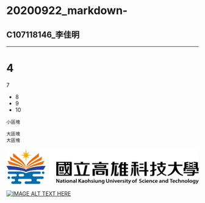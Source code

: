 # 20200922_markdown-

## C107118146_李佳明
---------------

4
===============
7
+ 8
+ 9
+ 10

`小區塊`

```
大區塊
大區塊
```

![NKUST](6669.png "nkust")

[![IMAGE ALT TEXT HERE](http://img.youtube.com/vi/R0uufIdWCD4/0.jpg)](http://www.youtube.com/watch?v=R0uufIdWCD4)

